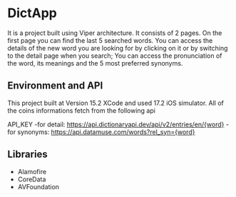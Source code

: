 # DictApp
It is a project built using Viper architecture. It consists of 2 pages. On the first page you can find the last 5 searched words. You can access the details of the new word you are looking for by clicking on it or by switching to the detail page when you search; You can access the pronunciation of the word, its meanings and the 5 most preferred synonyms.

## Environment and API
This project built at Version 15.2 XCode and used 17.2 iOS simulator.
All of the coins informations fetch from the following api

API_KEY
-for detail:
  https://api.dictionaryapi.dev/api/v2/entries/en/{word}
-for synonyms:
  https://api.datamuse.com/words?rel_syn={word}


## Libraries
- Alamofire
- CoreData
- AVFoundation

  
